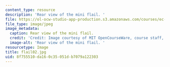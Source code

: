 ```yaml
---
content_type: resource
description: 'Rear view of the mini flail. '
file: https://ol-ocw-studio-app-production.s3.amazonaws.com/courses/ec-s06-design-for-demining-spring-2007/8f755510da160c35051db7079a122303_flail02.jpg
file_type: image/jpeg
image_metadata:
  caption: Rear view of the mini flail.
  credit: 'Credit: Image courtesy of MIT OpenCourseWare, course staff, and students.'
  image-alt: 'Rear view of the mini flail. '
resourcetype: Image
title: flail02.jpg
uid: 8f755510-da16-0c35-051d-b7079a122303
---
```

